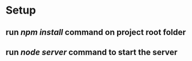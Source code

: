 # Setup

## run *npm install* command on project root folder

## run *node server* command to start the server
